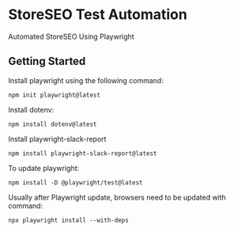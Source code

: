 # StoreSEO Test Automation
Automated StoreSEO Using Playwright
## Getting Started
Install playwright using the following command:
```
npm init playwright@latest
```
Install dotenv:
```
npm install dotenv@latest
```
Install playwright-slack-report
```
npm install playwright-slack-report@latest
```
To update playwright:
```
npm install -D @playwright/test@latest
```
Usually after Playwright update, browsers need to be updated with command:
```
npx playwright install --with-deps
```